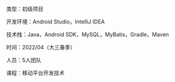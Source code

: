 类型：初级项目

开发环境：Android Studio，IntelliJ IDEA

技术栈：Java，Android SDK，MySQL，MyBatis，Gradle，Maven

时间：2022/04（大三春季）

人员：5人团队

课程：移动平台开发技术
